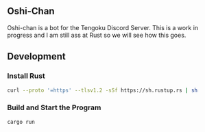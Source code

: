 ## Oshi-Chan
Oshi-chan is a bot for the Tengoku Discord Server. This is a work in progress and I am still ass at Rust so we will see how this goes.

## Development

### Install Rust
```bash
curl --proto '=https' --tlsv1.2 -sSf https://sh.rustup.rs | sh
```

### Build and Start the Program
```bash
cargo run
```
